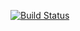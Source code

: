 [![Build Status](https://jenkins.dev.chumpy.de/buildStatus/icon?job=SR2GO)](https://jenkins.dev.chumpy.de/job/SR2GO)
